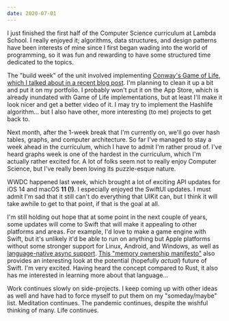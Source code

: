```yaml
---
date: 2020-07-01
---
```


I just finished the first half of the Computer Science curriculum at Lambda School. I really enjoyed it; algorithms, data structures, and design patterns have been interests of mine since I first began wading into the world of programming, so it was fun and rewarding to have some structured time dedicated to the topics.

The "build week" of the unit involved implementing [Conway's Game of Life, which I talked about in a recent blog post][Conway's Game of Life blog]. I'm planning to clean it up a bit and put it on my portfolio. I probably won't put it on the App Store, which is already inundated with Game of Life implementations, but at least I'll make it look nicer and get a better video of it. I may try to implement the Hashlife algorithm... but I also have other, more interesting (to me) projects to get back to.

Next month, after the 1-week break that I'm currently on, we'll go over hash tables, graphs, and computer architecture. So far I've managed to stay a week ahead in the curriculum, which I have to admit I'm rather proud of. I've heard graphs week is one of the hardest in the curriculum, which I'm actually rather excited for. A lot of folks seem not to really enjoy Computer Science, but I've really been loving its puzzle-esque nature.

WWDC happened last week, which brought a lot of exciting API updates for iOS 14 and macOS **11 (!)**. I especially enjoyed the SwiftUI updates. I must admit I'm sad that it still can't do everything that UIKit can, but I think it will take awhile to get to that point, if that is the goal at all.

I'm still holding out hope that at some point in the next couple of years, some updates will come to Swift that will make it appealing to other platforms and areas. For example, I'd love to make a game engine with Swift, but it's unlikely it'd be able to run on anything but Apple platforms without some stronger support for Linux, Android, and Windows, as well as [language-native async support][concurrency manifesto]. [This "memory ownership manifesto"][ownership manifesto] also provides an interesting look at the potential (hopefully *actual*) future of Swift. I'm very excited. Having heard the concept compared to Rust, it also has me interested in learning more about that language...

Work continues slowly on side-projects. I keep coming up with other ideas as well and have had to force myself to put them on my "someday/maybe" list. Meditation continues. The pandemic continues, despite the wishful thinking of many. Life continues.


[Conway's Game of Life blog]: http://Junebash.com/blog/game-of-life/
[concurrency manifesto]: https://gist.github.com/lattner/31ed37682ef1576b16bca1432ea9f782
[ownership manifesto]: https://github.com/apple/swift/blob/master/docs/OwnershipManifesto.md
